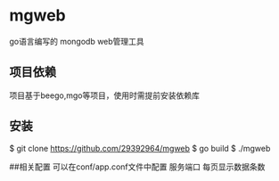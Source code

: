# mgweb
go语言编写的 mongodb web管理工具

## 项目依赖
项目基于beego,mgo等项目，使用时需提前安装依赖库

## 安装
$ git clone https://github.com/29392964/mgweb 
$ go build
$ ./mgweb

##相关配置
可以在conf/app.conf文件中配置
服务端口
每页显示数据条数
